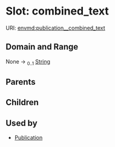 
# Slot: combined_text




URI: [envmd:publication__combined_text](http://w3id.org/ontogpt/environmental-metadatapublication__combined_text)


## Domain and Range

None &#8594;  <sub>0..1</sub> [String](types/String.md)

## Parents


## Children


## Used by

 * [Publication](Publication.md)

